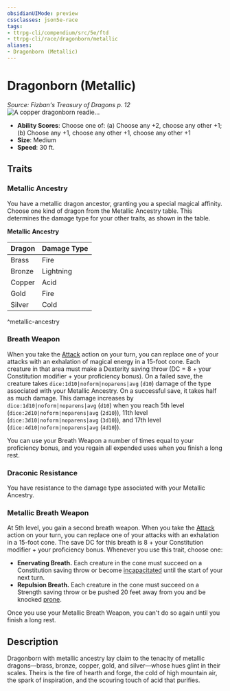 ```yaml
---
obsidianUIMode: preview
cssclasses: json5e-race
tags:
- ttrpg-cli/compendium/src/5e/ftd
- ttrpg-cli/race/dragonborn/metallic
aliases:
- Dragonborn (Metallic)
---
```

# Dragonborn (Metallic)
*Source: Fizban's Treasury of Dragons p. 12*  
![A copper dragonborn readie...](/3-Mechanics/CLI/Compendium/races/img/metallic-dragonborn.webp#right "A copper dragonborn readies her acidic breath as foes approach")

- **Ability Scores**: Choose one of: (a) Choose any +2, choose any other +1; (b) Choose any +1, choose any other +1, choose any other +1
- **Size**: Medium
- **Speed**: 30 ft.

## Traits

### Metallic Ancestry

You have a metallic dragon ancestor, granting you a special magical affinity. Choose one kind of dragon from the Metallic Ancestry table. This determines the damage type for your other traits, as shown in the table.

**Metallic Ancestry**

| Dragon | Damage Type |
|--------|-------------|
| Brass | Fire |
| Bronze | Lightning |
| Copper | Acid |
| Gold | Fire |
| Silver | Cold |
^metallic-ancestry

### Breath Weapon

When you take the [Attack](/3-Mechanics/CLI/Rules/actions.md#Attack) action on your turn, you can replace one of your attacks with an exhalation of magical energy in a 15-foot cone. Each creature in that area must make a Dexterity saving throw (DC = 8 + your Constitution modifier + your proficiency bonus). On a failed save, the creature takes `dice:1d10|noform|noparens|avg` (`d10`) damage of the type associated with your Metallic Ancestry. On a successful save, it takes half as much damage. This damage increases by `dice:1d10|noform|noparens|avg` (`d10`) when you reach 5th level (`dice:2d10|noform|noparens|avg` (`2d10`)), 11th level (`dice:3d10|noform|noparens|avg` (`3d10`)), and 17th level (`dice:4d10|noform|noparens|avg` (`4d10`)).

You can use your Breath Weapon a number of times equal to your proficiency bonus, and you regain all expended uses when you finish a long rest.

### Draconic Resistance

You have resistance to the damage type associated with your Metallic Ancestry.

### Metallic Breath Weapon

At 5th level, you gain a second breath weapon. When you take the [Attack](/3-Mechanics/CLI/Rules/actions.md#Attack) action on your turn, you can replace one of your attacks with an exhalation in a 15-foot cone. The save DC for this breath is 8 + your Constitution modifier + your proficiency bonus. Whenever you use this trait, choose one:

- **Enervating Breath.** Each creature in the cone must succeed on a Constitution saving throw or become [incapacitated](/3-Mechanics/CLI/Rules/conditions.md#Incapacitated) until the start of your next turn.  
- **Repulsion Breath.** Each creature in the cone must succeed on a Strength saving throw or be pushed 20 feet away from you and be knocked [prone](/3-Mechanics/CLI/Rules/conditions.md#Prone).  

Once you use your Metallic Breath Weapon, you can't do so again until you finish a long rest.

## Description

Dragonborn with metallic ancestry lay claim to the tenacity of metallic dragons—brass, bronze, copper, gold, and silver—whose hues glint in their scales. Theirs is the fire of hearth and forge, the cold of high mountain air, the spark of inspiration, and the scouring touch of acid that purifies.